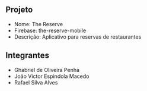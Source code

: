 ## Projeto
- Nome: The Reserve
- Firebase: the-reserve-mobile
- Descrição: Aplicativo para reservas de restaurantes

## Integrantes

- Ghabriel de Oliveira Penha
- João Victor Espindola Macedo
- Rafael Silva Alves
